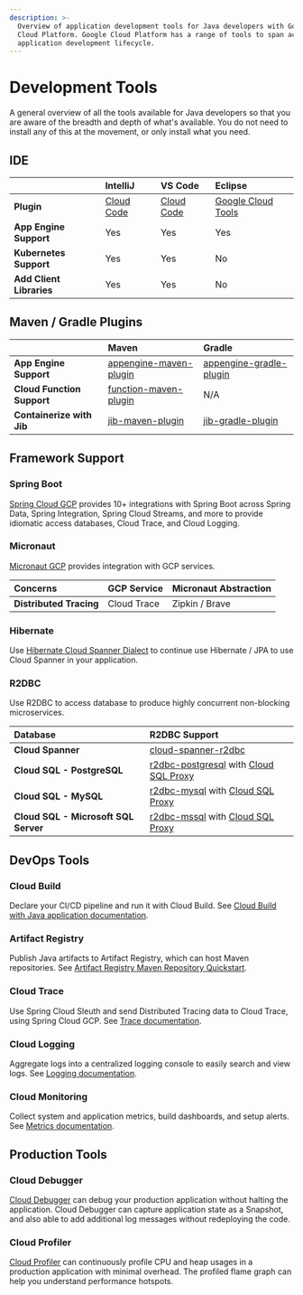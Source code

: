 ```yaml
---
description: >-
  Overview of application development tools for Java developers with Google
  Cloud Platform. Google Cloud Platform has a range of tools to span across all
  application development lifecycle.
---
```


# Development Tools

A general overview of all the tools available for Java developers so that you are aware of the breadth and depth of what's available. You do not need to install any of this at the movement, or only install what you need.

## IDE

|  | IntelliJ | VS Code | Eclipse |
| :--- | :--- | :--- | :--- |
| **Plugin** | [Cloud Code](https://cloud.google.com/code/docs/intellij/quickstart-IDEA) | [Cloud Code](https://cloud.google.com/code/docs/vscode/quickstart) | [Google Cloud Tools](https://cloud.google.com/eclipse/docs) |
| **App Engine Support** | Yes | Yes | Yes |
| **Kubernetes Support** | Yes | Yes | No |
| **Add Client Libraries** | Yes | Yes | No |

## Maven / Gradle Plugins

|  | Maven | Gradle |
| :--- | :--- | :--- |
| **App Engine Support** | [appengine-maven-plugin](https://cloud.google.com/appengine/docs/standard/java/tools/using-maven) | [appengine-gradle-plugin](https://cloud.google.com/appengine/docs/standard/java/tools/gradle) |
| **Cloud Function Support** | [function-maven-plugin](https://github.com/GoogleCloudPlatform/functions-framework-java) | N/A |
| **Containerize with Jib** | [jib-maven-plugin](https://github.com/GoogleContainerTools/jib/tree/master/jib-maven-plugin) | [jib-gradle-plugin](https://github.com/GoogleContainerTools/jib/tree/master/jib-gradle-plugin) |

## Framework Support

### Spring Boot

[Spring Cloud GCP](https://spring.io/projects/spring-cloud-gcp) provides 10+ integrations with Spring Boot across Spring Data, Spring Integration, Spring Cloud Streams, and more to provide idiomatic access databases, Cloud Trace, and Cloud Logging.

### Micronaut

[Micronaut GCP](https://micronaut-projects.github.io/micronaut-gcp/latest/guide/index.html) provides integration with GCP services.

| Concerns | GCP Service | Micronaut Abstraction |
| :--- | :--- | :--- |
| **Distributed Tracing** | Cloud Trace | Zipkin / Brave  |

### Hibernate

Use [Hibernate Cloud Spanner Dialect](https://cloud.google.com/spanner/docs/use-hibernate) to continue use Hibernate / JPA to use Cloud Spanner in your application.

### R2DBC

Use R2DBC to access database to produce highly concurrent non-blocking microservices. 

| Database | R2DBC Support |
| :--- | :--- |
| **Cloud Spanner** | [cloud-spanner-r2dbc](https://github.com/GoogleCloudPlatform/cloud-spanner-r2dbc) |
| **Cloud SQL - PostgreSQL** | [r2dbc-postgresql](https://github.com/r2dbc/r2dbc-postgresql) with [Cloud SQL Proxy](https://cloud.google.com/sql/docs/postgres/sql-proxy) |
| **Cloud SQL - MySQL** | [r2dbc-mysql](https://github.com/mirromutth/r2dbc-mysql) with [Cloud SQL Proxy](https://cloud.google.com/sql/docs/mysql/sql-proxy) |
| **Cloud SQL - Microsoft SQL Server** | [r2dbc-mssql](https://github.com/r2dbc/r2dbc-mssql) with [Cloud SQL Proxy](https://cloud.google.com/sql/docs/sqlserver/sql-proxy) |

## DevOps Tools

### Cloud Build

Declare your CI/CD pipeline and run it with Cloud Build. See [Cloud Build with Java application documentation](https://cloud.google.com/cloud-build/docs/building/build-java).

### Artifact Registry

Publish Java artifacts to Artifact Registry, which can host Maven repositories.  See [Artifact Registry Maven Repository Quickstart](https://cloud.google.com/artifact-registry/docs/java/quickstart).

### Cloud Trace

Use Spring Cloud Sleuth and send Distributed Tracing data to Cloud Trace, using Spring Cloud GCP.  See [Trace documentation](cloud-services/trace.md).

### Cloud Logging

Aggregate logs into a centralized logging console to easily search and view logs. See [Logging documentation](cloud-services/logging.md).

### Cloud Monitoring

Collect system and application metrics, build dashboards, and setup alerts.  See [Metrics documentation](cloud-services/metrics.md).

## Production Tools

### Cloud Debugger

[Cloud Debugger](https://cloud.google.com/debugger/docs/setup/java) can debug your production application without halting the application. Cloud Debugger can capture application state as a Snapshot, and also able to add additional log messages without redeploying the code.

### Cloud Profiler

[Cloud Profiler](https://cloud.google.com/profiler/docs/profiling-java) can continuously profile CPU and heap usages in a production application with minimal overhead.  The profiled flame graph can help you understand performance hotspots.




